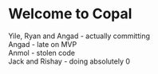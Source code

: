 # Welcome to Copal
Yile, Ryan and Angad - actually committing \
Angad - late on MVP \
Anmol - stolen code \
Jack and Rishay - doing absolutely 0 
